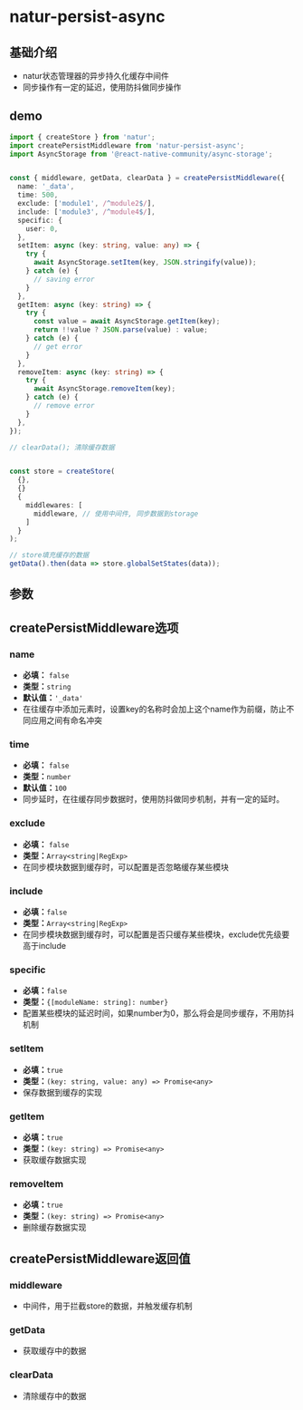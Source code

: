 # natur-persist-async

## 基础介绍

- natur状态管理器的异步持久化缓存中间件
- 同步操作有一定的延迟，使用防抖做同步操作

## demo

```ts
import { createStore } from 'natur';
import createPersistMiddleware from 'natur-persist-async';
import AsyncStorage from '@react-native-community/async-storage';


const { middleware, getData, clearData } = createPersistMiddleware({
  name: '_data',
  time: 500,
  exclude: ['module1', /^module2$/],
  include: ['module3', /^module4$/],
  specific: {
    user: 0,
  },
  setItem: async (key: string, value: any) => {
    try {
      await AsyncStorage.setItem(key, JSON.stringify(value));
    } catch (e) {
      // saving error
    }
  },
  getItem: async (key: string) => {
    try {
      const value = await AsyncStorage.getItem(key);
      return !!value ? JSON.parse(value) : value;
    } catch (e) {
      // get error
    }
  },
  removeItem: async (key: string) => {
    try {
      await AsyncStorage.removeItem(key);
    } catch (e) {
      // remove error
    }
  },
});

// clearData(); 清除缓存数据


const store = createStore(
  {},
  {}
  {
    middlewares: [
      middleware, // 使用中间件, 同步数据到storage
    ]
  }
);

// store填充缓存的数据
getData().then(data => store.globalSetStates(data));

```


## 参数

## createPersistMiddleware选项

### name

- **必填：** `false`
- **类型：**`string`
- **默认值：**`'_data'`
- 在往缓存中添加元素时，设置key的名称时会加上这个name作为前缀，防止不同应用之间有命名冲突

### time

- **必填：** `false`
- **类型：**`number`
- **默认值：**`100`
- 同步延时，在往缓存同步数据时，使用防抖做同步机制，并有一定的延时。


### exclude

- **必填：** `false`
- **类型：**`Array<string|RegExp>`
- 在同步模块数据到缓存时，可以配置是否忽略缓存某些模块

### include

- **必填：**`false`
- **类型：**`Array<string|RegExp>`
- 在同步模块数据到缓存时，可以配置是否只缓存某些模块，exclude优先级要高于include

### specific

- **必填：**`false`
- **类型：**`{[moduleName: string]: number}`
- 配置某些模块的延迟时间，如果number为0，那么将会是同步缓存，不用防抖机制

### setItem

- **必填：**`true`
- **类型：**`(key: string, value: any) => Promise<any> `
- 保存数据到缓存的实现


### getItem

- **必填：**`true`
- **类型：**`(key: string) => Promise<any> `
- 获取缓存数据实现

### removeItem

- **必填：**`true`
- **类型：**`(key: string) => Promise<any> `
- 删除缓存数据实现


## createPersistMiddleware返回值

### middleware

- 中间件，用于拦截store的数据，并触发缓存机制

### getData

- 获取缓存中的数据

### clearData

- 清除缓存中的数据
